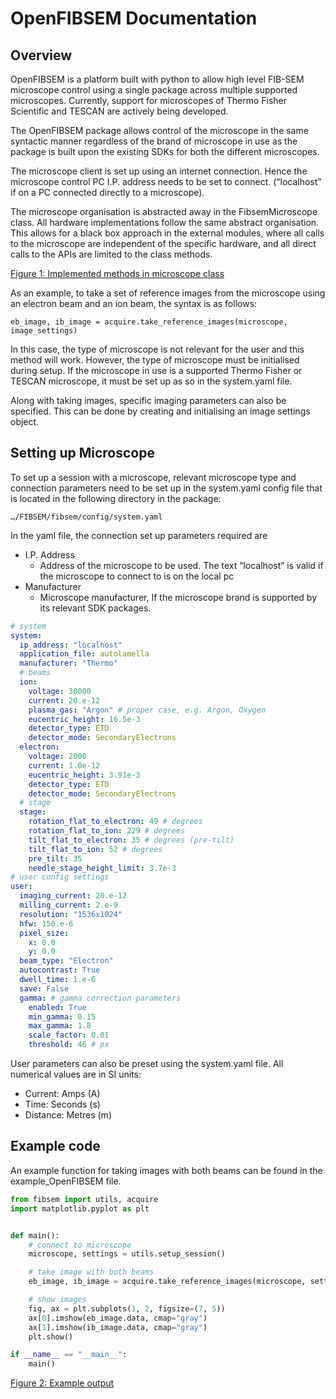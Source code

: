 # OpenFIBSEM Documentation

## Overview
OpenFIBSEM is a platform built with python to allow high level FIB-SEM microscope control using a single package across multiple supported microscopes. Currently, support for microscopes of Thermo Fisher Scientific and TESCAN are actively being developed. 

The OpenFIBSEM package allows control of the microscope in the same syntactic manner regardless of the brand of microscope in use as the package is built upon the existing SDKs for both the different microscopes. 

The microscope client is set up using an internet connection. Hence the microscope control PC I.P. address needs to be set to connect. (“localhost” if on a PC connected directly to a microscope).

The microscope organisation is abstracted away in the FibsemMicroscope class. All hardware implementations follow the same abstract organisation. This allows for a black box approach in the external modules, where all calls to the microscope are independent of the specific hardware, and all direct calls to the APIs are limited to the class methods. 

  
[Figure 1: Implemented methods in microscope class](https://docs.google.com/drawings/d/1rxXLB_iLTuy5rzk3FiQ0u5LPHhKI2WgfYZIn8Ui3aUM/edit?usp=sharing)

As an example, to take a set of reference images from the microscope using an electron beam and an ion beam, the syntax is as follows:

    eb_image, ib_image = acquire.take_reference_images(microscope, image_settings)

In this case, the type of microscope is not relevant for the user and this method will work. However, the type of microscope must be initialised during setup. If the microscope in use is a supported Thermo Fisher or TESCAN microscope, it must be set up as so in the system.yaml file.

Along with taking images, specific imaging parameters can also be specified. This can be done by creating and initialising an image settings object.

## Setting up Microscope

To set up a session with a microscope, relevant microscope type and connection parameters need to be set up in the system.yaml config file that is located in the following directory in the package:

    …/FIBSEM/fibsem/config/system.yaml



In the yaml file, the connection set up parameters required are
- I.P. Address
   - Address of the microscope to be used. The text “localhost” is valid if the microscope to connect to is on the local pc
- Manufacturer
    - Microscope manufacturer, If the microscope brand is supported by its relevant SDK packages.

```yaml 
# system
system:
  ip_address: "localhost" 
  application_file: autolamella
  manufacturer: "Thermo"
  # beams
  ion:
    voltage: 30000
    current: 20.e-12
    plasma_gas: "Argon" # proper case, e.g. Argon, Oxygen
    eucentric_height: 16.5e-3
    detector_type: ETD
    detector_mode: SecondaryElectrons
  electron:
    voltage: 2000
    current: 1.0e-12
    eucentric_height: 3.91e-3
    detector_type: ETD
    detector_mode: SecondaryElectrons
  # stage
  stage:
    rotation_flat_to_electron: 49 # degrees
    rotation_flat_to_ion: 229 # degrees
    tilt_flat_to_electron: 35 # degrees (pre-tilt)
    tilt_flat_to_ion: 52 # degrees
    pre_tilt: 35
    needle_stage_height_limit: 3.7e-3
# user config settings
user:
  imaging_current: 20.e-12
  milling_current: 2.e-9
  resolution: "1536x1024"
  hfw: 150.e-6  
  pixel_size: 
    x: 0.0
    y: 0.0
  beam_type: "Electron"
  autocontrast: True
  dwell_time: 1.e-6
  save: False
  gamma: # gamma correction parameters
    enabled: True
    min_gamma: 0.15
    max_gamma: 1.8
    scale_factor: 0.01
    threshold: 46 # px
```


User parameters can also be preset using the system.yaml file. All numerical values are in SI units: 
- Current: Amps (A)
- Time: Seconds (s)
- Distance: Metres (m)

## Example code
An example function for taking images with both beams can be found in the example_OpenFIBSEM file. 

```python
from fibsem import utils, acquire
import matplotlib.pyplot as plt


def main():
    # connect to microscope
    microscope, settings = utils.setup_session()

    # take image with both beams
    eb_image, ib_image = acquire.take_reference_images(microscope, settings.image)

    # show images
    fig, ax = plt.subplots(1, 2, figsize=(7, 5))
    ax[0].imshow(eb_image.data, cmap="gray")
    ax[1].imshow(ib_image.data, cmap="gray")
    plt.show()

if __name__ == "__main__":
    main()
```

[Figure 2: Example output ](https://drive.google.com/file/d/1A_iBYTaDCVvD9F0F-lBJqLZiv1wjKG2u/view?usp=sharing)




